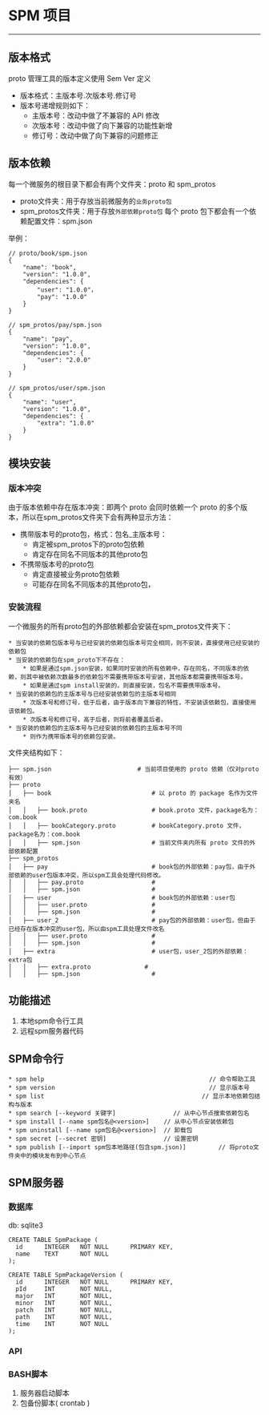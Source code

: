 # SPM 项目

---

## 版本格式
proto 管理工具的版本定义使用 Sem Ver 定义

* 版本格式：主版本号.次版本号.修订号
* 版本号递增规则如下：
	* 主版本号：改动中做了不兼容的 API 修改
	* 次版本号：改动中做了向下兼容的功能性新增
	* 修订号：改动中做了向下兼容的问题修正
	
## 版本依赖
每一个微服务的根目录下都会有两个文件夹：proto 和 spm_protos

* proto文件夹：用于存放当前微服务的`业务proto包`
* spm_protos文件夹：用于存放`外部依赖proto包`
每个 proto 包下都会有一个依赖配置文件：spm.json

举例：

	// proto/book/spm.json
	{
		"name": "book",
		"version": "1.0.0",
		"dependencies": {
			"user": "1.0.0"，
			"pay": "1.0.0"
		}
	}

	// spm_protos/pay/spm.json
	{
		"name": "pay",
		"version": "1.0.0",
		"dependencies": {
			"user": "2.0.0"
		}
	}

	// spm_protos/user/spm.json
	{
		"name": "user",
		"version": "1.0.0",
		"dependencies": {
			"extra": "1.0.0"
		}
	}

## 模块安装

### 版本冲突
由于版本依赖中存在版本冲突：即两个 proto 会同时依赖一个 proto 的多个版本，所以在spm_protos文件夹下会有两种显示方法：

* 携带版本号的proto包，格式：包名_主版本号：
	* 肯定被spm_protos下的proto包依赖
	* 肯定存在同名不同版本的其他proto包
* 不携带版本号的proto包
	* 肯定直接被业务proto包依赖
	* 可能存在同名不同版本的其他proto包，

### 安装流程
一个微服务的所有proto包的外部依赖都会安装在spm_protos文件夹下：

	* 当安装的依赖包版本号与已经安装的依赖包版本号完全相同，则不安装，直接使用已经安装的依赖包
	* 当安装的依赖包在spm_proto下不存在：
		* 如果是通过spm.json安装，如果同时安装的所有依赖中，存在同名，不同版本的依赖，则其中被依赖次数最多的依赖包不需要携带版本号安装，其他版本都需要携带版本号。
		* 如果是通过spm install安装的，则直接安装，包名不需要携带版本号。
	* 当安装的依赖包的主版本号与已经安装依赖包的主版本号相同
		* 次版本号和修订号，低于后者，由于版本向下兼容的特性，不安装该依赖包，直接使用该依赖包。
		* 次版本号和修订号，高于后者，则将前者覆盖后者。
	* 当安装的依赖包的主版本号与已经安装的依赖包的主版本号不同
		* 则作为携带版本号的依赖包安装。
		
文件夹结构如下：

	├── spm.json                        # 当前项目使用的 proto 依赖（仅对proto有效）             
	├── proto              
	│   ├── book                   			# 以 proto 的 package 名作为文件夹名
	│   │   ├── book.proto              	# book.proto 文件，package名为：com.book
	│   │   ├── bookCategory.proto          # bookCategory.proto 文件，package名为：com.book
	│   │   ├── spm.json             		# 当前文件夹内所有 proto 文件的外部依赖配置 
	├── spm_protos
	│   ├── pay                   			# book包的外部依赖：pay包，由于外部依赖的user包版本冲突，所以spm工具会处理代码修改。
	│   │   ├── pay.proto               	# 
	│   │   ├── spm.json              		#                        	
	│   ├── user                   			# book包的外部依赖：user包
	│   │   ├── user.proto               	# 
	│   │   ├── spm.json              		# 
	│   ├── user_2                   		# pay包的外部依赖：user包，但由于已经存在版本冲突的user包，所以由spm工具处理文件改名
	│   │   ├── user.proto               	# 
	│   │   ├── spm.json              		# 
	│   ├── extra                   		# user包，user_2包的外部依赖：extra包
	│   │   ├── extra.proto               # 
	│   │   ├── spm.json              		# 
	
	
## 功能描述
1. 本地spm命令行工具
2. 远程spm服务器代码

## SPM命令行

	* spm help         							            // 命令帮助工具
	* spm version     							            // 显示版本号
	* spm list            						          // 显示本地依赖包结构与版本
	* spm search [--keyword 关键字] 	            // 从中心节点搜索依赖包名
	* spm install [--name spm包名@<version>]    // 从中心节点安装依赖包 
	* spm uninstall [--name spm包名@<version>]  // 卸载包
	* spm secret [--secret 密钥]                // 设置密钥
	* spm publish [--import spm包本地路径(包含spm.json)]	      // 将proto文件夹中的模块发布到中心节点
	
## SPM服务器

### 数据库
db: sqlite3

    CREATE TABLE SpmPackage (
      id      INTEGER   NOT NULL      PRIMARY KEY,
      name    TEXT      NOT NULL
    );
    
    CREATE TABLE SpmPackageVersion (
      id      INTEGER   NOT NULL      PRIMARY KEY,
      pId     INT       NOT NULL,
      major   INT       NOT NULL,
      minor   INT       NOT NULL,
      patch   INT       NOT NULL,
      path    INT       NOT NULL,
      time    INT       NOT NULL
    );

### API

### BASH脚本
1. 服务器启动脚本
2. 包备份脚本( crontab )

